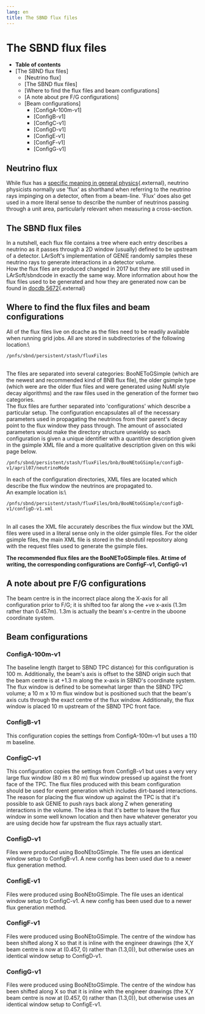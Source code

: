 ```yaml
---
lang: en
title: The SBND flux files
---
```




The SBND flux files
==========================================================

-   **Table of contents**
-   [The SBND flux files]
    -   [Neutrino flux]
    -   [The SBND flux files]
    -   [Where to find the flux files and beam
        configurations]
    -   [A note about pre F/G
        configurations]
    -   [Beam configurations]
        -   [ConfigA-100m-v1]
        -   [ConfigB-v1]
        -   [ConfigC-v1]
        -   [ConfigD-v1]
        -   [ConfigE-v1]
        -   [ConfigF-v1]
        -   [ConfigG-v1]



Neutrino flux
----------------------------------------------

While flux has a [specific meaning in general
physics](https://en.wikipedia.org/wiki/Flux){.external}, neutrino
physicists normally use \'flux\' as shorthand when referring to the
neutrino rays impinging on a detector, often from a beam-line. \'Flux\'
does also get used in a more literal sense to describe the number of
neutrinos passing through a unit area, particularly relevant when
measuring a cross-section.



The SBND flux files
------------------------------------------------------------

In a nutshell, each flux file contains a tree where each entry describes
a neutrino as it passes through a 2D window (usually) defined to be
upstream of a detector. LArSoft\'s implementation of GENIE randomly
samples these neutrino rays to generate interactions in a detector
volume.\
How the flux files are produced changed in 2017 but they are still used
in LArSoft/sbndcode in exactly the same way. More information about how
the flux files used to be generated and how they are generated now can
be found in [docdb
5672](https://sbn-docdb.fnal.gov/cgi-bin/private/ShowDocument?docid=5672){.external}



Where to find the flux files and beam configurations
----------------------------------------------------------------------------------------------------------------------------

All of the flux files live on dcache as the files need to be readily
available when running grid jobs. All are stored in subdirectories of
the following location:\

    /pnfs/sbnd/persistent/stash/fluxFiles

\
The files are separated into several categories: BooNEToGSimple (which
are the newest and recommended kind of BNB flux file), the older gsimple
type (which were are the older flux files and were generated using NuMI
style decay algorithms) and the raw files used in the generation of the
former two categories.\
The flux files are further separated into \'configurations\' which
describe a particular setup. The configuration encapsulates all of the
necessary parameters used in propagating the neutrinos from their
parent\'s decay point to the flux window they pass through. The amount
of associated parameters would make the directory structure unwieldy so
each configuration is given a unique identifier with a quantitive
description given in the gsimple XML file and a more qualitative
description given on this wiki page below.

    /pnfs/sbnd/persistent/stash/fluxFiles/bnb/BooNEtoGSimple/configD-v1/april07/neutrinoMode

In each of the configuration directories, XML files are located which
describe the flux window the neutrinos are propagated to.\
An example location is:\

    /pnfs/sbnd/persistent/stash/fluxFiles/bnb/BooNEtoGSimple/configD-v1/configD-v1.xml

\
In all cases the XML file accurately describes the flux window but the
XML files were used in a literal sense only in the older gsimple files.
For the older gsimple files, the main XML file is stored in the sbndutil
repository along with the request files used to generate the gsimple
files.

**The recommended flux files are the BooNEToGSimple files. At time of
writing, the corresponding configurations are ConfigF-v1, ConfigG-v1**



A note about pre F/G configurations
-----------------------------------------------------------------------------------------

The beam centre is in the incorrect place along the X-axis for all
configuration prior to F/G; it is shifted too far along the +ve x-axis
(1.3m rather than 0.457m). 1.3m is actually the beam\'s x-centre in the
uboone coordinate system.



Beam configurations
----------------------------------------------------------



### ConfigA-100m-v1

The baseline length (target to SBND TPC distance) for this configuration
is 100 m. Additionally, the beam\'s axis is offset to the SBND origin
such that the beam centre is at +1.3 m along the x-axis in SBND\'s
coordinate system.\
The flux window is defined to be somewhat larger than the SBND TPC
volume; a 10 m x 10 m flux window but is positioned such that the
beam\'s axis cuts through the exact centre of the flux window.
Additionally, the flux window is placed 10 m upstream of the SBND TPC
front face.



### ConfigB-v1

This configuration copies the settings from ConfigA-100m-v1 but uses a
110 m baseline.



### ConfigC-v1

This configuration copies the settings from ConfigB-v1 but uses a very
very large flux window (80 m x 80 m) flux window pressed up against the
front face of the TPC. The flux files produced with this beam
configuration should be used for event generation which includes
dirt-based interactions. The reason for placing the flux window up
against the TPC is that it\'s possible to ask GENIE to push rays back
along Z when generating interactions in the volume. The idea is that
it\'s better to leave the flux window in some well known location and
then have whatever generator you are using decide how far upstream the
flux rays actually start.



### ConfigD-v1

Files were produced using BooNEtoGSimple. The file uses an identical
window setup to ConfigB-v1. A new config has been used due to a newer
flux generation method.



### ConfigE-v1

Files were produced using BooNEtoGSimple. The file uses an identical
window setup to ConfigC-v1. A new config has been used due to a newer
flux generation method.



### ConfigF-v1

Files were produced using BooNEtoGSimple. The centre of the window has
been shifted along X so that it is inline with the engineer drawings
(the X,Y beam centre is now at (0.457, 0) rather than (1.3,0)), but
otherwise uses an identical window setup to ConfigD-v1.



### ConfigG-v1

Files were produced using BooNEtoGSimple. The centre of the window has
been shifted along X so that it is inline with the engineer drawings
(the X,Y beam centre is now at (0.457, 0) rather than (1.3,0)), but
otherwise uses an identical window setup to ConfigE-v1.
